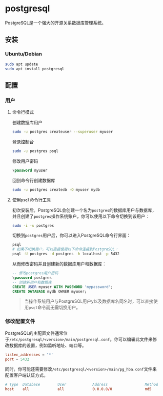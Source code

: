 # postgresql

PostgreSQL是一个强大的开源关系数据库管理系统。

## 安装

### Ubuntu/Debian

```bash
sudo apt update
sudo apt install postgresql
```

## 配置

### 用户

1. 命令行模式

    创建数据库用户

    ```bash
    sudo -u postgres createuser --superuser myuser
    ```

    登录控制台

    ```bash
    sudo -u postgres psql
    ```

    修改用户密码

    ```sql
    \password myuser
    ```

    回到命令行创建数据库

    ```bash
    sudo -u postgres createdb -O myuser mydb
    ```

2. 使用`psql`命令行工具

    初次安装后，PostgreSQL会创建一个名为`postgres`的数据库用户与数据库，并且创建了`postgres`操作系统账户。你可以使用以下命令切换到该用户：

    ```bash
    sudo -i -u postgres
    ```

    切换到`postgres`用户后，你可以进入PostgreSQL命令行界面：

    ```bash
    psql
    # 如果不切换用户，可以直接使用以下命令连接到PostgreSQL：
    psql -U postgres -d postgres -h localhost -p 5432
    ```

    从而修改密码并且创建新的数据库用户和数据库：

    ```sql
    -- 修改postgres用户密码
    \password postgres
    -- 创建新用户和数据库
    CREATE USER myuser WITH PASSWORD 'mypassword';
    CREATE DATABASE mydb OWNER myuser;
    ```

    > 当操作系统用户与PostgreSQL用户y以及数据库名同名时，可以直接使用`psql`命令而无需切换用户。

### 修改配置文件

PostgreSQL的主配置文件通常位于`/etc/postgresql/<version>/main/postgresql.conf`。你可以编辑此文件来修改数据库的设置，例如监听地址、端口等。

```conf
listen_addresses = '*'
port = 5432
```

同时，你可能还需要修改`/etc/postgresql/<version>/main/pg_hba.conf`文件来配置客户端认证方式。

```conf
# Type  Database        User            Address                 Method
host    all             all             0.0.0.0/0               md5
```
